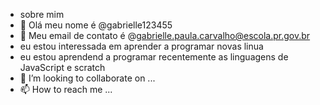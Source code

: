 -  sobre mim
- 👀  Olá  meu nome é @gabrielle123455
- 🌱   Meu email de contato é @gabrielle.paula.carvalho@escola.pr.gov.br 
- eu estou interessada em aprender  a programar novas linua 
- eu estou aprendend a programar recentemente as linguagens de JavaScript e scratch
- 💞️ I’m looking to collaborate on ...
- 📫 How to reach me ...

<!---
gabrielle123455/gabrielle123455 is a ✨ special ✨ repository because its `README.md` (this file) appears on your GitHub profile.
You can click the Preview link to take a look at your changes.
--->
